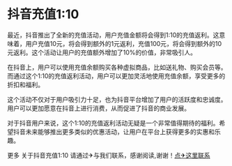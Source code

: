 # 抖音充值1:10

最近，抖音推出了全新的充值活动，用户充值金额将会得到1:10的充值返利。这意味着，用户充值10元，将会得到额外的1元返利，充值100元，将会得到额外的10元返利。这个活动让用户的充值额外增加了10%的价值，非常吸引人。

在抖音上，用户可以使用充值余额购买各种虚拟商品，比如送礼物、购买会员等。而通过这个1:10的充值返利活动，用户可以更加灵活地使用充值余额，享受更多的折扣和福利。

这个活动不仅对于用户吸引力十足，也为抖音平台增加了用户的活跃度和忠诚度。用户可以更加愿意在抖音上进行消费，从而促进了抖音的商业发展。

对于抖音用户来说，这个1:10的充值返利活动无疑是一个非常值得期待的福利。希望抖音未来能够推出更多类似的优惠活动，让用户在平台上获得更多的实惠和乐趣。

更多 关于抖音充值1:10 请通过✈与我们联系，感谢阅读,谢谢！[点✈这里联系](https://w.k02.cc)